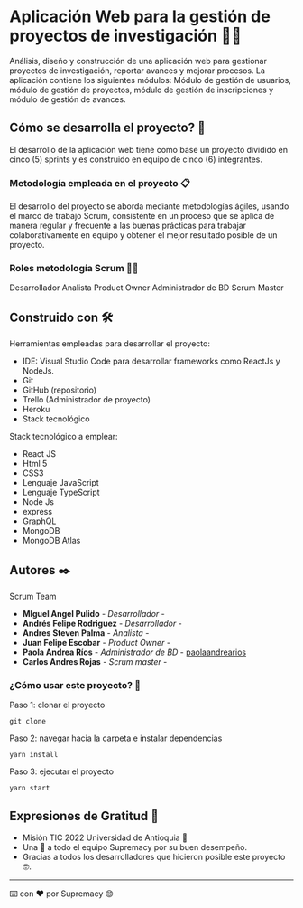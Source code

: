# Aplicación Web para la gestión de proyectos de investigación 🧑‍🔬

Análisis, diseño y construcción de una aplicación web para gestionar proyectos de investigación, reportar avances y mejorar procesos. La aplicación contiene los siguientes módulos: Módulo de gestión de usuarios, módulo de gestión de proyectos, módulo de gestión de inscripciones y módulo de gestión de avances.

## Cómo se desarrolla el proyecto? 🚀

El desarrollo de la aplicación web tiene como base un proyecto dividido en cinco (5) sprints y es construido en equipo de cinco (6) integrantes.

### Metodología empleada en el proyecto 📋

El desarrollo del proyecto se aborda mediante metodologías ágiles, usando el marco de trabajo Scrum, consistente en un proceso que se aplica de
manera regular y frecuente a las buenas prácticas para trabajar colaborativamente en equipo y obtener el mejor resultado posible de un proyecto.

### Roles metodología Scrum 👨‍💻

Desarrollador
Analista
Product Owner
Administrador de BD
Scrum Master

## Construido con 🛠️

Herramientas empleadas para desarrollar el proyecto:

- IDE: Visual Studio Code para desarrollar frameworks como ReactJs y NodeJs.
- Git
- GitHub (repositorio)
- Trello (Administrador de proyecto)
- Heroku
- Stack tecnológico

Stack tecnológico a emplear:

- React JS
- Html 5
- CSS3
- Lenguaje JavaScript
- Lenguaje TypeScript
- Node Js
- express
- GraphQL
- MongoDB
- MongoDB Atlas

## Autores ✒️

Scrum Team

- **MIguel Angel Pulido** - _Desarrollador_ - []()
- **Andrés Felipe Rodriguez** - _Desarrollador_ - []()
- **Andres Steven Palma** - _Analista_ - []()
- **Juan Felipe Escobar** - _Product Owner_ - []()
- **Paola Andrea Ríos** - _Administrador de BD_ - [paolaandrearios](https://github.com/paolaandrearios)
- **Carlos Andres Rojas** - _Scrum master_ - []()

### ¿Cómo usar este proyecto? 🤔

Paso 1: clonar el proyecto

`git clone `

Paso 2: navegar hacia la carpeta e instalar dependencias

`yarn install`

Paso 3: ejecutar el proyecto

`yarn start`

## Expresiones de Gratitud 🎁

- Misión TIC 2022 Universidad de Antioquia 📢
- Una 🍺 a todo el equipo Supremacy por su buen desempeño.
- Gracias a todos los desarrolladores que hicieron posible este proyecto 🤓.

---

⌨️ con ❤️ por Supremacy 😊
